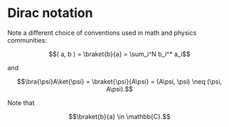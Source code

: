 # Dirac notation

Note a different choice of conventions used in math and physics
communities:
```math
( a, b ) = \braket{b}{a} = \sum_i^N b_i^* a_i
```
and
```math
\bra{\psi}A\ket{\psi} = \braket{\psi}{A\psi} =
(A\psi, \psi) \neq (\psi, A\psi).
```
Note that
```math
\braket{b}{a} \in \mathbb{C}.
```
